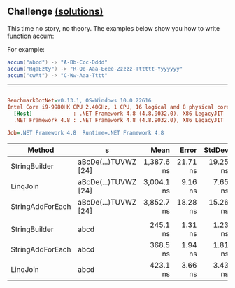 ## Challenge [(solutions)](https://github.com/kvarcas91/Codewars-Solutions-and-Benchmarks/blob/master/Bench/Kata7/Mumbling.cs)

This time no story, no theory. The examples below show you how to write function accum:

For example:

```c#
accum("abcd") -> "A-Bb-Ccc-Dddd"
accum("RqaEzty") -> "R-Qq-Aaa-Eeee-Zzzzz-Tttttt-Yyyyyyy"
accum("cwAt") -> "C-Ww-Aaa-Tttt"
```
---

``` ini

BenchmarkDotNet=v0.13.1, OS=Windows 10.0.22616
Intel Core i9-9980HK CPU 2.40GHz, 1 CPU, 16 logical and 8 physical cores
  [Host]             : .NET Framework 4.8 (4.8.9032.0), X86 LegacyJIT
  .NET Framework 4.8 : .NET Framework 4.8 (4.8.9032.0), X86 LegacyJIT

Job=.NET Framework 4.8  Runtime=.NET Framework 4.8  

```
|           Method |                    s |       Mean |    Error |   StdDev | Ratio | RatioSD |  Gen 0 |  Gen 1 | Allocated |
|----------------- |--------------------- |-----------:|---------:|---------:|------:|--------:|-------:|-------:|----------:|
|    StringBuilder | aBcDe(...)TUVWZ [24] | 1,387.6 ns | 21.71 ns | 19.25 ns |  1.00 |    0.00 | 0.5093 | 0.0019 |   2,672 B |
|         LinqJoin | aBcDe(...)TUVWZ [24] | 3,004.1 ns |  9.16 ns |  7.65 ns |  2.16 |    0.03 | 0.8011 |      - |   4,218 B |
| StringAddForEach | aBcDe(...)TUVWZ [24] | 3,852.7 ns | 18.28 ns | 15.26 ns |  2.77 |    0.04 | 2.4719 | 0.0076 |  12,971 B |
|                  |                      |            |          |          |       |         |        |        |           |
|    StringBuilder |                 abcd |   245.1 ns |  1.31 ns |  1.23 ns |  1.00 |    0.00 | 0.0372 |      - |     196 B |
| StringAddForEach |                 abcd |   368.5 ns |  1.94 ns |  1.81 ns |  1.50 |    0.01 | 0.0629 |      - |     332 B |
|         LinqJoin |                 abcd |   423.1 ns |  3.66 ns |  3.43 ns |  1.73 |    0.02 | 0.0548 |      - |     288 B |
